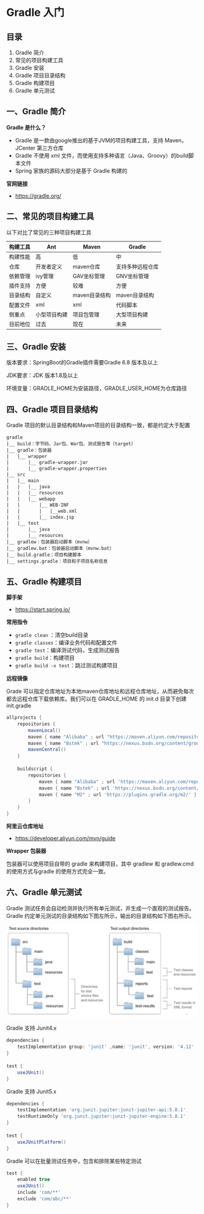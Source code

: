 # Gradle 入门



## 目录

1. Gradle 简介
2. 常见的项目构建工具
3. Gradle 安装
4. Gradle 项目目录结构
5. Gradle 构建项目
6. Gradle 单元测试



## 一、Gradle 简介

**Gradle 是什么？**

* Gradle 是一款由google推出的基于JVM的项目构建工具，支持 Maven，JCenter 第三方仓库
* Gradle 不使用 xml 文件，而使用支持多种语言（Java、Groovy）的build脚本文件
* Spring 家族的源码大部分是基于 Gradle 构建的



**官网链接**

* https://gradle.org/



## 二、常见的项目构建工具

以下对比了常见的三种项目构建工具

| 构建工具 | Ant          | Maven         | Gradle           |
| -------- | ------------ | ------------- | ---------------- |
| 构建性能 | 高           | 低            | 中               |
| 仓库     | 开发者定义   | maven仓库     | 支持多种远程仓库 |
| 依赖管理 | ivy管理      | GAV坐标管理   | GNV坐标管理      |
| 插件支持 | 方便         | 较难          | 方便             |
| 目录结构 | 自定义       | maven目录结构 | maven目录结构    |
| 配置文件 | xml          | xml           | 代码脚本         |
| 侧重点   | 小型项目构建 | 项目包管理    | 大型项目构建     |
| 目前地位 | 过去         | 现在          | 未来             |



## 三、Gradle 安装

版本要求：SpringBoot的Gradle插件需要Gradle 6.8 版本及以上

JDK要求：JDK 版本1.8及以上

环境变量：GRADLE_HOME为安装路径，GRADLE_USER_HOME为仓库路径



## 四、Gradle 项目目录结构

Gradle 项目的默认目录结构和Maven项目的目录结构一致，都是约定大于配置

```
gradle
|__	build：字节码、Jar包、War包、测试报告等（target）
|__	gradle：包装器
|	|__	wrapper
|		|__	gradle-wrapper.jar
|		|__	gradle-wrapper.properties
|__	src
|	|__	main
|	|	|__	java
|	|	|__	resources
|	|	|__	webapp
|	|		|__	WEB-INF
|	|		|	|__web.xml
|	|		|__	index.jsp
|	|__	test
|		|__	java
|		|__	resources
|__	gradlew：包装器启动脚本（mvnw）
|__	gradlew.bat：包装器启动脚本（mvnw.bat）
|__	build.gradle：项目构建脚本
|__	settings.gradle：项目和子项目名称信息
```



## 五、Gradle 构建项目

**脚手架**

* https://start.spring.io/



**常用指令**

* `gradle clean` ：清空build目录
* `gradle classes`：编译业务代码和配置文件
* `gradle test`：编译测试代码，生成测试报告
* `gradle build`：构建项目
* `gradle build -x test`：跳过测试构建项目



**远程镜像**

Grade 可以指定仓库地址为本地maven仓库地址和远程仓库地址，从而避免每次都去远程仓库下载依赖库。我们可以在 GRADLE_HOME 的 init.d 目录下创建 init.gradle

```groovy
allprojects {
    repositories {
        mavenLocal()
        maven { name "Alibaba" ; url "https://maven.aliyun.com/repository/public" }
        maven { name "Bstek" ; url "https://nexus.bsdn.org/content/groups/public/"}
        mavenCentral()
    }

    buildscript { 
        repositories { 
            maven { name "Alibaba" ; url 'https://maven.aliyun.com/repository/public' }
            maven { name "Bstek" ; url 'https://nexus.bsdn.org/content/groups/public/' }
            maven { name "M2" ; url 'https://plugins.gradle.org/m2/' }
        }
    }
}
```



**阿里云仓库地址**

* https://developer.aliyun.com/mvn/guide



**Wrapper 包装器**

包装器可以使用项目自带的 gradle 来构建项目，其中 gradlew 和 gradlew.cmd 的使用方式与gradle 的使用方式完全一致。



## 六、Gradle 单元测试

Gradle 测试任务会自动检测并执行所有单元测试，并生成一个直观的测试报告。Gradle 约定单元测试的目录结构如下图左所示，输出的目录结构如下图右所示。

![image-20220709160345937](image-20220709160345937.png)



Gradle 支持 Junit4.x

```groovy
dependencies {
    testImplementation group: 'junit' ,name: 'junit', version: '4.12'
}

test {
    useJUnit()
}
```



Gradle 支持 Junit5.x

```groovy
dependencies {
    testImplementation 'org.junit.jupiter:junit-jupiter-api:5.8.1'
    testRuntimeOnly 'org.junit.jupiter:junit-jupiter-engine:5.8.1'
}

test {
    useJUnitPlatform()
}
```



Gradle 可以在批量测试任务中，包含和排除某些特定测试

```groovy
test {
    enabled true
    useJUnit()
    include 'com/**'
    exclude 'com/abc/**'
}
```

